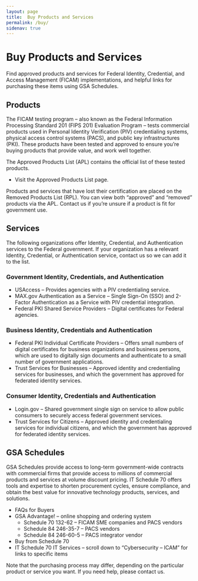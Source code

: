 ```yaml
---
layout: page
title:  Buy Products and Services
permalink: /buy/
sidenav: true
---
```


# Buy Products and Services

Find approved products and services for Federal Identity, Credential, and Access Management (FICAM) implementations, and helpful links for purchasing these items using GSA Schedules.

## Products

The FICAM testing program – also known as the Federal Information Processing Standard 201 (FIPS 201) Evaluation Program – tests commercial products used in Personal Identity Verification (PIV) credentialing systems, physical access control systems (PACS), and public key infrastructures (PKI). These products have been tested and approved to ensure you’re buying products that provide value, and work well together.

The Approved Products List (APL) contains the official list of these tested products.

- Visit the Approved Products List page.

Products and services that have lost their certification are placed on the Removed Products List (RPL). You can view both “approved” and “removed” products via the APL. Contact us if you’re unsure if a product is fit for government use.

## Services

The following organizations offer Identity, Credential, and Authentication services to the Federal government. If your organization has a relevant Identity, Credential, or Authentication service, contact us so we can add it to the list.

### Government Identity, Credentials, and Authentication

- USAccess – Provides agencies with a PIV credentialing service.
- MAX.gov Authentication as a Service – Single Sign-On (SSO) and 2-Factor Authentication as a Service with PIV credential integration.
- Federal PKI Shared Service Providers – Digital certificates for Federal agencies.

### Business Identity, Credentials and Authentication

- Federal PKI Individual Certificate Providers – Offers small numbers of digital certificates for business organizations and business persons, which are used to digitally sign documents and authenticate to a small number of government applications.
- Trust Services for Businesses – Approved identity and credentialing services for businesses, and which the government has approved for federated identity services.

### Consumer Identity, Credentials and Authentication

- Login.gov – Shared government single sign on service to allow public consumers to securely access federal government services.
- Trust Services for Citizens – Approved identity and credentialing services for individual citizens, and which the government has approved for federated identity services.

## GSA Schedules

GSA Schedules provide access to long-term government-wide contracts with commercial firms that provide access to millions of commercial products and services at volume discount pricing. IT Schedule 70 offers tools and expertise to shorten procurement cycles, ensure compliance, and obtain the best value for innovative technology products, services, and solutions.

- FAQs for Buyers
- GSA Advantage! – online shopping and ordering system
  - Schedule 70 132-62 – FICAM SME companies and PACS vendors
  - Schedule 84 246-35-7 – PACS vendors
  - Schedule 84 246-60-5 – PACS integrator vendor
- Buy from Schedule 70
- IT Schedule 70 IT Services – scroll down to “Cybersecurity – ICAM” for links to specific items

Note that the purchasing process may differ, depending on the particular product or service you want. If you need help, please contact us.